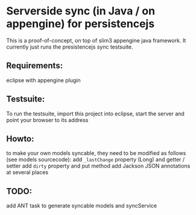 Serverside sync (in Java / on appengine) for persistencejs
==========================================================

This is a proof-of-concept, on top of slim3 appengine java framework.
It currently just runs the presistencejs sync testsuite.

Requirements: 
-------------
eclipse with appengine plugin

Testsuite:
----------
To run the testsuite, import this project into eclipse, start the server and point your browser to its address 

Howto:
-----
to make your own models syncable, they need to be modified as follows (see models sourcecode):
  add `_lastChange` property (Long) and getter / setter
  add `dirty` property and put method 
  add Jackson JSON annotations at several places


TODO:
---- 
  add ANT task to generate syncable models and syncService
